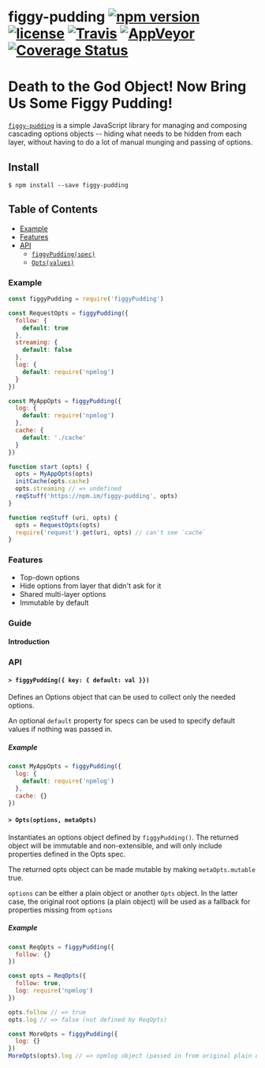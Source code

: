 # figgy-pudding [![npm version](https://img.shields.io/npm/v/figgy-pudding.svg)](https://npm.im/figgy-pudding) [![license](https://img.shields.io/npm/l/figgy-pudding.svg)](https://npm.im/figgy-pudding) [![Travis](https://img.shields.io/travis/zkat/figgy-pudding.svg)](https://travis-ci.org/zkat/figgy-pudding) [![AppVeyor](https://ci.appveyor.com/api/projects/status/github/zkat/figgy-pudding?svg=true)](https://ci.appveyor.com/project/zkat/figgy-pudding) [![Coverage Status](https://coveralls.io/repos/github/zkat/figgy-pudding/badge.svg?branch=latest)](https://coveralls.io/github/zkat/figgy-pudding?branch=latest)

# Death to the God Object! Now Bring Us Some Figgy Pudding!

[`figgy-pudding`](https://github.com/zkat/figgy-pudding) is a simple JavaScript library for managing and composing cascading options objects -- hiding what needs to be hidden from each layer, without having to do a lot of manual munging and passing of options.

## Install

`$ npm install --save figgy-pudding`

## Table of Contents

* [Example](#example)
* [Features](#features)
* [API](#api)
  * [`figgyPudding(spec)`](#figgy-pudding)
  * [`Opts(values)`](#opts)

### Example

```javascript
const figgyPudding = require('figgyPudding')

const RequestOpts = figgyPudding({
  follow: {
    default: true
  },
  streaming: {
    default: false
  },
  log: {
    default: require('npmlog')
  }
})

const MyAppOpts = figgyPudding({
  log: {
    default: require('npmlog')
  },
  cache: {
    default: './cache'
  }
})

function start (opts) {
  opts = MyAppOpts(opts)
  initCache(opts.cache)
  opts.streaming // => undefined
  reqStuff('https://npm.im/figgy-pudding', opts)
}

function reqStuff (uri, opts) {
  opts = RequestOpts(opts)
  require('request').get(uri, opts) // can't see `cache`
}
```

### Features

* Top-down options
* Hide options from layer that didn't ask for it
* Shared multi-layer options
* Immutable by default

### Guide

#### Introduction

### API

#### <a name="figgy-pudding"></a> `> figgyPudding({ key: { default: val }})`

Defines an Options object that can be used to collect only the needed options.

An optional `default` property for specs can be used to specify default values
if nothing was passed in.

##### Example

```javascript
const MyAppOpts = figgyPudding({
  log: {
    default: require('npmlog')
  },
  cache: {}
})
```

#### <a name="opts"></a> `> Opts(options, metaOpts)`

Instantiates an options object defined by `figgyPudding()`. The returned object
will be immutable and non-extensible, and will only include properties defined
in the Opts spec.

The returned opts object can be made mutable by making `metaOpts.mutable` true.

`options` can be either a plain object or another `Opts` object. In the latter
case, the original root options (a plain object) will be used as a fallback
for properties missing from `options`

##### Example

```javascript
const ReqOpts = figgyPudding({
  follow: {}
})

const opts = ReqOpts({
  follow: true,
  log: require('npmlog')
})

opts.follow // => true
opts.log // => false (not defined by ReqOpts)

const MoreOpts = figgyPudding({
  log: {}
})
MoreOpts(opts).log // => npmlog object (passed in from original plain obj)
```
